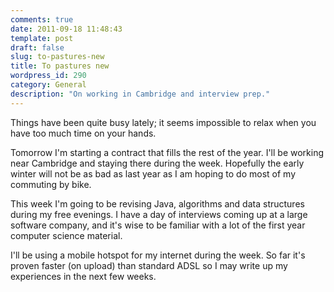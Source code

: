 ```yaml
---
comments: true
date: 2011-09-18 11:48:43
template: post
draft: false
slug: to-pastures-new
title: To pastures new
wordpress_id: 290
category: General
description: "On working in Cambridge and interview prep."
---
```


Things have been quite busy lately; it seems impossible to relax when you have too much time on your hands.

Tomorrow I'm starting a contract that fills the rest of the year. I'll be working near Cambridge and staying there during the week. Hopefully the early winter will not be as bad as last year as I am hoping to do most of my commuting by bike.

This week I'm going to be revising Java, algorithms and data structures during my free evenings. I have a day of interviews coming up at a large software company, and it's wise to be familiar with a lot of the first year computer science material.

I'll be using a mobile hotspot for my internet during the week. So far it's proven faster (on upload) than standard ADSL so I may write up my experiences in the next few weeks.

